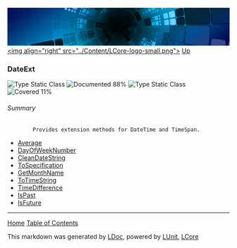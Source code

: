 ![](../Content/LCore-banner-small.png "")
[&lt;img align=&quot;right&quot; src=&quot;../Content/LCore-logo-small.png&quot;&gt;](../../README.md)
[Up](../L.md)

### DateExt
![Type Static Class](http://b.repl.ca/v1/Type-Static%20Class-lightgrey.png "") ![Documented 88%](http://b.repl.ca/v1/Documented-88%25-green.png "")
![Type Static Class](http://b.repl.ca/v1/Type-Static%20Class-lightgrey.png "") ![Covered 11%](http://b.repl.ca/v1/Covered-11%25-red.png "")

###### Summary

            Provides extension methods for DateTime and TimeSpan.
            
 - [Average](DateExt_Average.md)
 - [DayOfWeekNumber](DateExt_DayOfWeekNumber.md)
 - [CleanDateString](DateExt_CleanDateString.md)
 - [ToSpecification](DateExt_ToSpecification.md)
 - [GetMonthName](DateExt_GetMonthName.md)
 - [ToTimeString](DateExt_ToTimeString.md)
 - [TimeDifference](DateExt_TimeDifference.md)
 - [IsPast](DateExt_IsPast.md)
 - [IsFuture](DateExt_IsFuture.md)



---

[Home](../../README.md) [Table of Contents](../../TableOfContents.md)

This markdown was generated by [LDoc](https://github.com/CodeSingularity/LDoc), powered by [LUnit](https://github.com/CodeSingularity/LUnit), [LCore](https://github.com/CodeSingularity/LCore)
